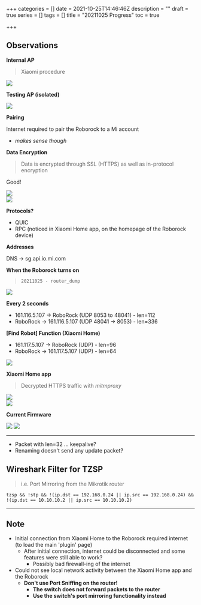 +++
categories = []
date = 2021-10-25T14:46:46Z
description = ""
draft = true
series = []
tags = []
title = "20211025 Progress"
toc = true

+++
## Observations

**Internal AP**

> Xiaomi procedure

![](/uploads/20211025-screenshot_20211025-182007_wifiman.jpg)

**Testing AP (isolated)**

![](/uploads/20211025-screenshot_20211025-224614.jpg)

**Pairing**

Internet required to pair the Roborock to a Mi account

* _makes sense though_

**Data Encryption**

> Data is encrypted through SSL (HTTPS) as well as in-protocol encryption

Good!

![](/uploads/20211025-snipaste_2021-10-26_00-45-48.jpg)  
![](/uploads/20211025-snipaste_2021-10-26_00-45-58.jpg)

**Protocols?**

* QUIC
* RPC (noticed in Xiaomi Home app, on the homepage of the Roborock device)

**Addresses**

DNS -> sg.api.io.mi.com

**When the Roborock turns on**

> `20211025 - router_dump`

![](/uploads/20211025-snipaste_2021-10-26_02-04-58.jpg)

**Every 2 seconds**

* 161.116.5.107 -> RoboRock (UDP 8053 to 48041) - len=112
* RoboRock -> 161.116.5.107 (UDP 48041 -> 8053) - len=336

**\[Find Robot\] Function (Xiaomi Home)**

* 161.117.5.107 -> RoboRock (UDP) - len=96
* RoboRock -> 161.117.5.107 (UDP) - len=64

![](/uploads/20211025-snipaste_2021-10-26_01-29-25.jpg)

**Xiaomi Home app**

> Decrypted HTTPS traffic with _mitmproxy_

![](/uploads/20211025-snipaste_2021-10-26_00-35-10.jpg)  
![](/uploads/20211025-snipaste_2021-10-26_00-51-41.jpg)

**Current Firmware**

![](/uploads/20211025-screenshot_20211026-003705_mi-home.jpg) ![](/uploads/20211025-screenshot_20211026-004146_mi-home.jpg)

***

* Packet with len=32 ... keepalive?
* Renaming doesn't send any update packet?

## Wireshark Filter for TZSP

> i.e. Port Mirroring from the Mikrotik router

    tzsp && !stp && !(ip.dst == 192.168.0.24 || ip.src == 192.168.0.24) &&  !(ip.dst == 10.10.10.2 || ip.src == 10.10.10.2)

***

## Note

* Initial connection from Xiaomi Home to the Roborock required internet (to load the main 'plugin' page)
  * After initial connection, internet could be disconnected and some features were still able to work?
    * Possibly bad firewall-ing of the internet
* Could not see local network activity between the Xiaomi Home app and the Roborock
  * **Don't use Port Sniffing on the router!**
    * **The switch does not forward packets to the router**
    * **Use the switch's port mirroring functionality instead**